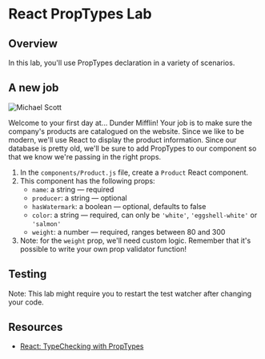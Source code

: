 # React PropTypes Lab

## Overview

In this lab, you'll use PropTypes declaration in a variety of scenarios.

## A new job
![Michael Scott](https://media.giphy.com/media/jOpLbiGmHR9S0/giphy.gif)

Welcome to your first day at... Dunder Mifflin! Your job is to make sure the company's products are catalogued on the website. Since we like to be modern, we'll use React to display the product information. Since our database is pretty old, we'll be sure to add PropTypes to our component so that we know we're passing in the right props.

1. In the `components/Product.js` file, create a `Product` React component.
2. This component has the following props:
    *  `name`: a string — required
    *  `producer`: a string — optional
    *  `hasWatermark`: a boolean — optional, defaults to false
    *  `color`: a string — required, can only be `'white'`, `'eggshell-white'` or `'salmon'`
    *  `weight`: a number — required, ranges between 80 and 300
3. Note: for the `weight` prop, we'll need custom logic. Remember that it's possible to write your own prop validator
function!

## Testing

Note: This lab might require you to restart the test watcher after changing your code.

## Resources
- [React: TypeChecking with PropTypes](https://facebook.github.io/react/docs/typechecking-with-proptypes.html)
